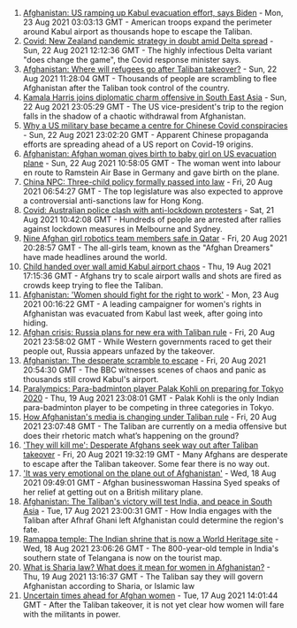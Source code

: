 1. [Afghanistan: US ramping up Kabul evacuation effort, says Biden](https://www.bbc.co.uk/news/world-asia-58299804) - Mon, 23 Aug 2021 03:03:13 GMT - American troops expand the perimeter around Kabul airport as thousands hope to escape the Taliban.
2. [Covid: New Zealand pandemic strategy in doubt amid Delta spread](https://www.bbc.co.uk/news/world-asia-58297895) - Sun, 22 Aug 2021 12:12:36 GMT - The highly infectious Delta variant "does change the game", the Covid response minister says.
3. [Afghanistan: Where will refugees go after Taliban takeover?](https://www.bbc.co.uk/news/world-asia-58283177) - Sun, 22 Aug 2021 11:28:04 GMT - Thousands of people are scrambling to flee Afghanistan after the Taliban took control of the country.
4. [Kamala Harris joins diplomatic charm offensive in South East Asia](https://www.bbc.co.uk/news/world-asia-58277226) - Sun, 22 Aug 2021 23:05:29 GMT - The US vice-president's trip to the region falls in the shadow of a chaotic withdrawal from Afghanistan.
5. [Why a US military base became a centre for Chinese Covid conspiracies](https://www.bbc.co.uk/news/world-us-canada-58273322) - Sun, 22 Aug 2021 23:02:20 GMT - Apparent Chinese propaganda efforts are spreading ahead of a US report on Covid-19 origins.
6. [Afghanistan: Afghan woman gives birth to baby girl on US evacuation plane](https://www.bbc.co.uk/news/world-asia-58297893) - Sun, 22 Aug 2021 10:58:05 GMT - The woman went into labour en route to Ramstein Air Base in Germany and gave birth on the plane.
7. [China NPC: Three-child policy formally passed into law](https://www.bbc.co.uk/news/world-asia-china-58277473) - Fri, 20 Aug 2021 06:54:27 GMT - The top legislature was also expected to approve a controversial anti-sanctions law for Hong Kong.
8. [Covid: Australian police clash with anti-lockdown protesters](https://www.bbc.co.uk/news/world-australia-58291873) - Sat, 21 Aug 2021 10:42:08 GMT - Hundreds of people are arrested after rallies against lockdown measures in Melbourne and Sydney.
9. [Nine Afghan girl robotics team members safe in Qatar](https://www.bbc.co.uk/news/world-us-canada-58286398) - Fri, 20 Aug 2021 20:28:57 GMT - The all-girls team, known as the "Afghan Dreamers" have made headlines around the world.
10. [Child handed over wall amid Kabul airport chaos](https://www.bbc.co.uk/news/world-asia-58267756) - Thu, 19 Aug 2021 17:15:36 GMT - Afghans try to scale airport walls and shots are fired as crowds keep trying to flee the Taliban.
11. [Afghanistan: 'Women should fight for the right to work'](https://www.bbc.co.uk/news/world-asia-58301303) - Mon, 23 Aug 2021 00:16:22 GMT - A leading campaigner for women's rights in Afghanistan was evacuated from Kabul last week, after going into hiding.
12. [Afghan crisis: Russia plans for new era with Taliban rule](https://www.bbc.co.uk/news/world-europe-58265934) - Fri, 20 Aug 2021 23:58:02 GMT - While Western governments raced to get their people out, Russia appears unfazed by the takeover.
13. [Afghanistan: The desperate scramble to escape](https://www.bbc.co.uk/news/world-asia-58286000) - Fri, 20 Aug 2021 20:54:30 GMT - The BBC witnesses scenes of chaos and panic as thousands still crowd Kabul's airport.
14. [Paralympics: Para-badminton player Palak Kohli on preparing for Tokyo 2020](https://www.bbc.co.uk/news/world-asia-58271771) - Thu, 19 Aug 2021 23:08:01 GMT - Palak Kohli is the only Indian para-badminton player to be competing in three categories in Tokyo.
15. [How Afghanistan's media is changing under Taliban rule](https://www.bbc.co.uk/news/world-asia-58273011) - Fri, 20 Aug 2021 23:07:48 GMT - The Taliban are currently on a media offensive but does their rhetoric match what’s happening on the ground?
16. ['They will kill me': Desperate Afghans seek way out after Taliban takeover](https://www.bbc.co.uk/news/world-asia-58286372) - Fri, 20 Aug 2021 19:32:19 GMT - Many Afghans are desperate to escape after the Taliban takeover. Some fear there is no way out.
17. ['It was very emotional on the plane out of Afghanistan'](https://www.bbc.co.uk/news/uk-58256816) - Wed, 18 Aug 2021 09:49:01 GMT - Afghan businesswoman Hassina Syed speaks of her relief at getting out on a British military plane.
18. [Afghanistan: The Taliban's victory will test India, and peace in South Asia](https://www.bbc.co.uk/news/world-asia-india-58240301) - Tue, 17 Aug 2021 23:00:31 GMT - How India engages with the Taliban after Afhraf Ghani left Afghanistan could determine the region's fate.
19. [Ramappa temple: The Indian shrine that is now a World Heritage site](https://www.bbc.co.uk/news/world-asia-india-58255574) - Wed, 18 Aug 2021 23:06:26 GMT - The 800-year-old temple in India's southern state of Telangana is now on the tourist map.
20. [What is Sharia law? What does it mean for women in Afghanistan?](https://www.bbc.co.uk/news/world-27307249) - Thu, 19 Aug 2021 13:16:37 GMT - The Taliban say they will govern Afghanistan according to Sharia, or Islamic law
21. [Uncertain times ahead for Afghan women](https://www.bbc.co.uk/news/world-asia-58244017) - Tue, 17 Aug 2021 14:01:44 GMT - After the Taliban takeover, it is not yet clear how women will fare with the militants in power.
